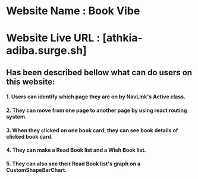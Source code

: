 # Website  Name : Book Vibe #
# Website Live URL : [athkia-adiba.surge.sh]
## Has been described bellow what can do users on this website: ##
#### 1. Users can identify which page they are on by NavLink's Active class.
#### 2. They can move from one page to another page by using react routing system.
#### 3. When they clicked on one book card, they can see book details of clicked book card.
#### 4. They can make a Read Book list and a Wish Book list.
#### 5. They can also see their Read Book list's graph on a CustomShapeBarChart.
